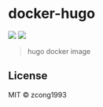 # docker-hugo

[![](https://images.microbadger.com/badges/version/zcong/docker-hugo.svg)](https://microbadger.com/images/zcong/docker-hugo "Get your own version badge on microbadger.com")
[![](https://images.microbadger.com/badges/image/zcong/docker-hugo.svg)](https://microbadger.com/images/zcong/docker-hugo "Get your own image badge on microbadger.com")

> hugo docker image

## License

MIT &copy; zcong1993
